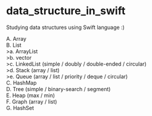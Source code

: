# data_structure_in_swift
Studying data structures using Swift language :)   

A. Array   
B. List   
    >a. ArrayList   
    >b. vector   
    >c. LinkedList (simple / doubly / double-ended / circular)   
    >d. Stack (array / list)   
    >e. Queue (array / list / priority / deque / circular)      
C. HashMap   
D. Tree (simple / binary-search / segment)   
E. Heap (max / min)   
F. Graph (array / list)   
G. HashSet   
